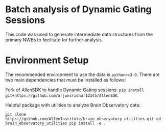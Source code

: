 # Batch analysis of Dynamic Gating Sessions
This code was used to generate intermediate data structures from the primary NWBs to facilitate for further analysis. 


# Environment Setup
The recommended environment to use the data is `python>=3.9`. There are two main dependencies that must be installed as follows: 

Fork of AllenSDK to handle Dynamic Gating sessions:
`pip install git+https://github.com/arjunsridhar12345/AllenSDK`.

Helpful package with utilities to analyze Brain Observatory data:

`git clone https://github.com/AllenInstitute/brain_observatory_utilities.git
cd brain_observatory_utilities
pip install -e .
`
